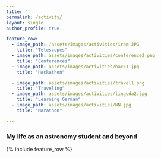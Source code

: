 ```yaml
---
title: ''
permalink: /activity/
layout: single
author_profile: true

feature_row:
  - image_path: /assets/images/activities/iram.JPG
    title: "Telescopes"
  - image_path: assets/images/activities/conference2.png
    title: "Conferences"
  - image_path: assets/images/activities/hack1.jpg
    title: "Hackathon"

  - image_path: assets/images/activities/travel1.png
    title: "Traveling"
  - image_path: assets/images/activities/lingoda2.jpg
    title: "Learning German"
  - image_path: assets/images/activities/NN.jpg
    title: "Marathon"

---
```


### My life as an astronomy student and beyond
{% include feature_row %}

<!-- {% include gallery caption="This is a sample gallery with **Markdown support**." %} -->
